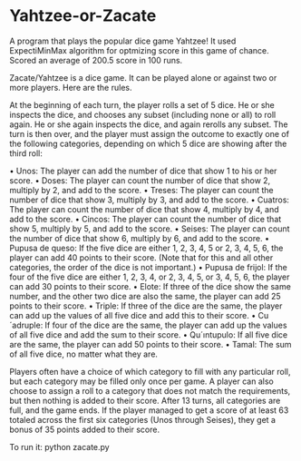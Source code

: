 # Yahtzee-or-Zacate
A program that plays the popular dice game Yahtzee! 
It used ExpectiMinMax algorithm for optmizing score in this game of chance.
Scored an average of 200.5 score in 100 runs.


Zacate/Yahtzee is a dice game. It can be played alone or against two or more players. Here are the rules. 

At the beginning of each turn, the player rolls a set of 5 dice. He or she inspects the dice, and chooses any subset (including none or all) to roll again. He or she again inspects the dice, and again rerolls any subset. The turn is then over, and the player must assign the outcome to exactly one of the following categories, depending on which 5 dice are showing after the third roll:

• Unos: The player can add the number of dice that show 1 to his or her score.
• Doses: The player can count the number of dice that show 2, multiply by 2, and add to the score.
• Treses: The player can count the number of dice that show 3, multiply by 3, and add to the score.
• Cuatros: The player can count the number of dice that show 4, multiply by 4, and add to the score.
• Cincos: The player can count the number of dice that show 5, multiply by 5, and add to the score.
• Seises: The player can count the number of dice that show 6, multiply by 6, and add to the score.
• Pupusa de queso: If the five dice are either 1, 2, 3, 4, 5 or 2, 3, 4, 5, 6, the player can add 40 points to their score. (Note that for this and all other categories, the order of the dice is not important.)
• Pupusa de frijol: If the four of the five dice are either 1, 2, 3, 4, or 2, 3, 4, 5, or 3, 4, 5, 6, the player
can add 30 points to their score.
• Elote: If three of the dice show the same number, and the other two dice are also the same, the player
can add 25 points to their score.
• Triple: If three of the dice are the same, the player can add up the values of all five dice and add this
to their score.
• Cu´adruple: If four of the dice are the same, the player can add up the values of all five dice and add
the sum to their score.
• Qu´ıntupulo: If all five dice are the same, the player can add 50 points to their score.
• Tamal: The sum of all five dice, no matter what they are.

Players often have a choice of which category to fill with any particular roll, but each category may be
filled only once per game. A player can also choose to assign a roll to a category that does not match
the requirements, but then nothing is added to their score. After 13 turns, all categories are full, and the
game ends. If the player managed to get a score of at least 63 totaled across the first six categories (Unos
through Seises), they get a bonus of 35 points added to their score.

To run it:
python zacate.py
